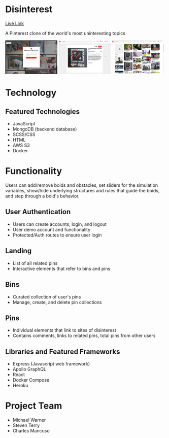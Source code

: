 # Disinterest
[Live Link](https://disinterest-aa.herokuapp.com/#/ "Disinterest Live Link")

A Pinterest clone of the world's most uninteresting topics

<div display="flex" flex-direction="row">
  <img src="./readme_images/login.png" alt="login-showcase" width="32.5%">
  <img src="./readme_images/pin.png" alt="pin-showcase" width="32.5%">
  <img src="./readme_images/pindex.png" alt="pindex-showcase" width="32.5%">
</div>

# Technology 
## Featured Technologies
* JavaScript
* MongoDB (backend database)
* SCSS/CSS
* HTML
* AWS S3
* Docker

# Functionality
Users can add/remove boids and obstacles, set sliders for the simulation variables, show/hide underlying structures and rules that guide the boids, and step through a boid's behavior.

## User Authentication
* Users can create accounts, login, and logout
* User demo account and functionality
* Protected/Auth routes to ensure user login

## Landing
* List of all related pins
* Interactive elements that refer to bins and pins

## Bins
* Curated collection of user's pins
* Manage, create, and delete pin collections

## Pins
* Individual elements that link to sites of disinterest
* Contains comments, links to related pins, total pins from other users



## Libraries and Featured Frameworks
* Express (Javascript web framework)
* Apollo GraphQL
* React
* Docker Compose
* Heroku

# Project Team
* Michael Warner
* Steven Terry
* Charles Mancuso
